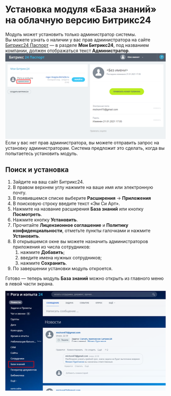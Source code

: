 # Установка модуля «База знаний» на облачную версию Битрикс24

Модуль может установить только администратор системы.  
Вы можете узнать о наличии у вас прав администратора на сайте [Битрикс24&nbsp;Паспорт](https://www.bitrix24.net/) — в разделе **Мои&nbsp;Битрикс24**, под названием компании, должен отображаться текст **Администратор**.  
![passport page](./passport_screen.png)
Если у вас нет прав администратора, вы можете отправить запрос на установку администраторам. Система предложит это сделать, когда вы попытаетесь установить модуль.

## Поиск и установка
1. Зайдите на ваш сайт Битрикс24.
2. В правом верхнем углу нажмите на ваше имя или электронную почту.
3. В появившемся списке выберите **Расширения** → **Приложения**
4. В поисковую строку введите текст «Эм Си Арт».
5. Нажмите на название расширения **База знаний** или кнопку **Посмотреть**.
6. Нажмите кнопку **Установить**.
7. Прочитайте **Лицензионное соглашение** и **Политику конфиденциальности**, отметьте пункты галочками и нажмите **Установить**.
8. В открывшемся окне вы можете назначить администраторов приложения из числа сотрудников:  
    1. нажмите **Добавить**;
    2. введите имена нужных сотрудников;
    3. нажмите **Сохранить**.
9. По завершении установки модуль откроется.

Готово — теперь модуль **База знаний** можно открыть из главного меню в левой части экрана.

![result screen](./final_screen.png)
